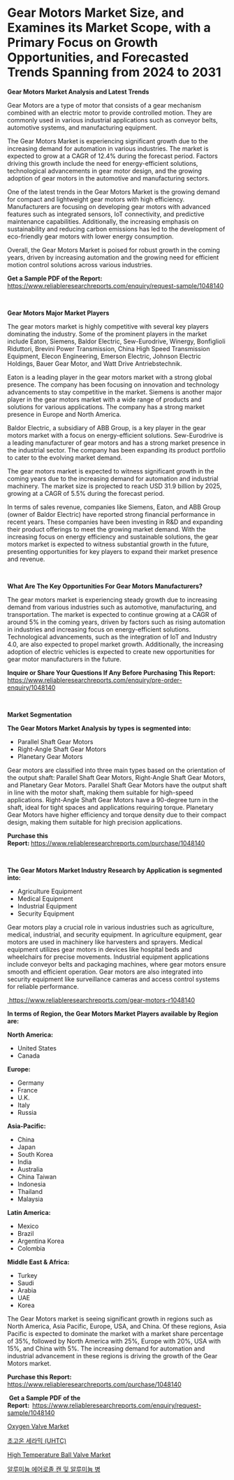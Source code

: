 <p><h1>Gear Motors Market Size, and Examines its Market Scope, with a Primary Focus on Growth Opportunities, and Forecasted Trends Spanning from 2024 to 2031</h1></p><p><strong>Gear Motors Market Analysis and Latest Trends</strong></p>
<p><p>Gear Motors are a type of motor that consists of a gear mechanism combined with an electric motor to provide controlled motion. They are commonly used in various industrial applications such as conveyor belts, automotive systems, and manufacturing equipment.</p><p>The Gear Motors Market is experiencing significant growth due to the increasing demand for automation in various industries. The market is expected to grow at a CAGR of 12.4% during the forecast period. Factors driving this growth include the need for energy-efficient solutions, technological advancements in gear motor design, and the growing adoption of gear motors in the automotive and manufacturing sectors.</p><p>One of the latest trends in the Gear Motors Market is the growing demand for compact and lightweight gear motors with high efficiency. Manufacturers are focusing on developing gear motors with advanced features such as integrated sensors, IoT connectivity, and predictive maintenance capabilities. Additionally, the increasing emphasis on sustainability and reducing carbon emissions has led to the development of eco-friendly gear motors with lower energy consumption.</p><p>Overall, the Gear Motors Market is poised for robust growth in the coming years, driven by increasing automation and the growing need for efficient motion control solutions across various industries.</p></p>
<p><strong>Get a Sample PDF of the Report:&nbsp;</strong> <a href="https://www.reliableresearchreports.com/enquiry/request-sample/1048140">https://www.reliableresearchreports.com/enquiry/request-sample/1048140</a></p>
<p>&nbsp;</p>
<p><strong>Gear Motors Major Market Players</strong></p>
<p><p>The gear motors market is highly competitive with several key players dominating the industry. Some of the prominent players in the market include Eaton, Siemens, Baldor Electric, Sew-Eurodrive, Winergy, Bonfiglioli Riduttori, Brevini Power Transmission, China High Speed Transmission Equipment, Elecon Engineering, Emerson Electric, Johnson Electric Holdings, Bauer Gear Motor, and Watt Drive Antriebstechnik.</p><p>Eaton is a leading player in the gear motors market with a strong global presence. The company has been focusing on innovation and technology advancements to stay competitive in the market. Siemens is another major player in the gear motors market with a wide range of products and solutions for various applications. The company has a strong market presence in Europe and North America.</p><p>Baldor Electric, a subsidiary of ABB Group, is a key player in the gear motors market with a focus on energy-efficient solutions. Sew-Eurodrive is a leading manufacturer of gear motors and has a strong market presence in the industrial sector. The company has been expanding its product portfolio to cater to the evolving market demand.</p><p>The gear motors market is expected to witness significant growth in the coming years due to the increasing demand for automation and industrial machinery. The market size is projected to reach USD 31.9 billion by 2025, growing at a CAGR of 5.5% during the forecast period.</p><p>In terms of sales revenue, companies like Siemens, Eaton, and ABB Group (owner of Baldor Electric) have reported strong financial performance in recent years. These companies have been investing in R&D and expanding their product offerings to meet the growing market demand. With the increasing focus on energy efficiency and sustainable solutions, the gear motors market is expected to witness substantial growth in the future, presenting opportunities for key players to expand their market presence and revenue.</p></p>
<p>&nbsp;</p>
<p><strong>What Are The Key Opportunities For Gear Motors Manufacturers?</strong></p>
<p><p>The gear motors market is experiencing steady growth due to increasing demand from various industries such as automotive, manufacturing, and transportation. The market is expected to continue growing at a CAGR of around 5% in the coming years, driven by factors such as rising automation in industries and increasing focus on energy-efficient solutions. Technological advancements, such as the integration of IoT and Industry 4.0, are also expected to propel market growth. Additionally, the increasing adoption of electric vehicles is expected to create new opportunities for gear motor manufacturers in the future.</p></p>
<p><strong>Inquire or Share Your Questions If Any Before Purchasing This Report:</strong> <a href="https://www.reliableresearchreports.com/enquiry/pre-order-enquiry/1048140">https://www.reliableresearchreports.com/enquiry/pre-order-enquiry/1048140</a></p>
<p>&nbsp;</p>
<p><strong>Market Segmentation</strong></p>
<p><strong>The Gear Motors Market Analysis by types is segmented into:</strong></p>
<p><ul><li>Parallel Shaft Gear Motors</li><li>Right-Angle Shaft Gear Motors</li><li>Planetary Gear Motors</li></ul></p>
<p><p>Gear motors are classified into three main types based on the orientation of the output shaft: Parallel Shaft Gear Motors, Right-Angle Shaft Gear Motors, and Planetary Gear Motors. Parallel Shaft Gear Motors have the output shaft in line with the motor shaft, making them suitable for high-speed applications. Right-Angle Shaft Gear Motors have a 90-degree turn in the shaft, ideal for tight spaces and applications requiring torque. Planetary Gear Motors have higher efficiency and torque density due to their compact design, making them suitable for high precision applications.</p></p>
<p><strong>Purchase this Report:&nbsp;</strong><a href="https://www.reliableresearchreports.com/purchase/1048140">https://www.reliableresearchreports.com/purchase/1048140</a></p>
<p>&nbsp;</p>
<p><strong>The Gear Motors Market Industry Research by Application is segmented into:</strong></p>
<p><ul><li>Agriculture Equipment</li><li>Medical Equipment</li><li>Industrial Equipment</li><li>Security Equipment</li></ul></p>
<p><p>Gear motors play a crucial role in various industries such as agriculture, medical, industrial, and security equipment. In agriculture equipment, gear motors are used in machinery like harvesters and sprayers. Medical equipment utilizes gear motors in devices like hospital beds and wheelchairs for precise movements. Industrial equipment applications include conveyor belts and packaging machines, where gear motors ensure smooth and efficient operation. Gear motors are also integrated into security equipment like surveillance cameras and access control systems for reliable performance.</p></p>
<p><a href="https://www.reliableresearchreports.com/gear-motors-r1048140">&nbsp;https://www.reliableresearchreports.com/gear-motors-r1048140</a></p>
<p><strong>In terms of Region, the Gear Motors Market Players available by Region are:</strong></p>
<p>
    <p> <strong> North America: </strong>
        <ul>
            <li>United States</li>
            <li>Canada</li>
        </ul>
        </p> 
    <p> <strong> Europe: </strong>
        <ul>
            <li>Germany</li>
            <li>France</li>
            <li>U.K.</li>
            <li>Italy</li>
            <li>Russia</li>
        </ul>
        </p> 
    <p> <strong> Asia-Pacific: </strong>
        <ul>
            <li>China</li>
            <li>Japan</li>
            <li>South Korea</li>
            <li>India</li>
            <li>Australia</li>
            <li>China Taiwan</li>
            <li>Indonesia</li>
            <li>Thailand</li>
            <li>Malaysia</li>
        </ul>
        </p> 
    <p> <strong> Latin America: </strong>
        <ul>
            <li>Mexico</li>
            <li>Brazil</li>
            <li>Argentina Korea</li>
            <li>Colombia</li>
        </ul>
        </p> 
    <p> <strong> Middle East & Africa: </strong>
        <ul>
            <li>Turkey</li>
            <li>Saudi</li>
            <li>Arabia</li>
            <li>UAE</li>
            <li>Korea</li>
        </ul>
    </p>
    </p>
<p><p>The Gear Motors market is seeing significant growth in regions such as North America, Asia Pacific, Europe, USA, and China. Of these regions, Asia Pacific is expected to dominate the market with a market share percentage of 35%, followed by North America with 25%, Europe with 20%, USA with 15%, and China with 5%. The increasing demand for automation and industrial advancement in these regions is driving the growth of the Gear Motors market.</p></p>
<p><strong>Purchase this Report: </strong><a href="https://www.reliableresearchreports.com/purchase/1048140">https://www.reliableresearchreports.com/purchase/1048140</a></p>
<p>&nbsp;<strong>Get a Sample PDF of the Report:&nbsp;&nbsp;</strong><a href="https://www.reliableresearchreports.com/enquiry/request-sample/1048140">https://www.reliableresearchreports.com/enquiry/request-sample/1048140</a></p>
<p><strong></strong></p>
<p><p><a href="https://github.com/gikababa4/Market-Research-Report-List-1/blob/main/oxygen-valve-market.md">Oxygen Valve Market</a></p><p><a href="https://github.com/rrmadityapu/Market-Research-Report-List-1/blob/main/2762481171912.md">초고온 세라믹 (UHTC)</a></p><p><a href="https://github.com/muhammadasraf467/Market-Research-Report-List-1/blob/main/high-temperature-ball-valve-market.md">High Temperature Ball Valve Market</a></p><p><a href="https://github.com/njolsky1/Market-Research-Report-List-1/blob/main/6286363171913.md">알루미늄 에어로졸 캔 및 알루미늄 병</a></p></p>